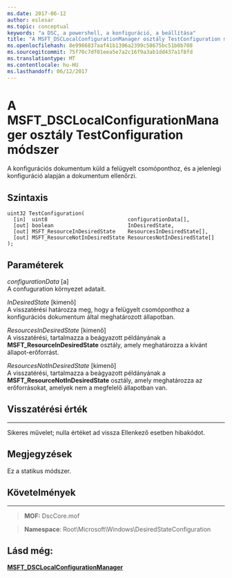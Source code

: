 ```yaml
---
ms.date: 2017-06-12
author: eslesar
ms.topic: conceptual
keywords: "a DSC, a powershell, a konfiguráció, a beállítása"
title: "A MSFT_DSCLocalConfigurationManager osztály TestConfiguration módszer"
ms.openlocfilehash: 8e9986837aaf41b1396a2399c58675bc51b0b708
ms.sourcegitcommit: 75f70c7df01eea5e7a2c16f9a3ab1dd437a1f8fd
ms.translationtype: MT
ms.contentlocale: hu-HU
ms.lasthandoff: 06/12/2017
---
```

# <a name="testconfiguration-method-of-the-msftdsclocalconfigurationmanager-class"></a>A MSFT_DSCLocalConfigurationManager osztály TestConfiguration módszer

A konfigurációs dokumentum küld a felügyelt csomóponthoz, és a jelenlegi konfiguráció alapján a dokumentum ellenőrzi.

<a name="syntax"></a>Szintaxis
------

```mof
uint32 TestConfiguration(
  [in]  uint8                          configurationData[],
  [out] boolean                        InDesiredState,
  [out] MSFT_ResourceInDesiredState    ResourcesInDesiredState[],
  [out] MSFT_ResourceNotInDesiredState ResourcesNotInDesiredState[]
);
```

<a name="parameters"></a>Paraméterek
----------

*configurationData* \[a\]  
A confuguration környezet adatait.

*InDesiredState* \[kimenő\]  
A visszatérési határozza meg, hogy a felügyelt csomóponthoz a konfigurációs dokumentum által meghatározott állapotban.

*ResourcesInDesiredState* \[kimenő\]  
A visszatérési, tartalmazza a beágyazott példányának a **MSFT_ResourceInDesiredState** osztály, amely meghatározza a kívánt állapot-erőforrást.

*ResourcesNotInDesiredState* \[kimenő\]  
A visszatérési, tartalmazza a beágyazott példányának a **MSFT_ResourceNotInDesiredState** osztály, amely meghatározza az erőforrásokat, amelyek nem a megfelelő állapotban van.

## <a name="return-value"></a>Visszatérési érték
------------

Sikeres művelet; nulla értéket ad vissza Ellenkező esetben hibakódot.

## <a name="remarks"></a>Megjegyzések

Ez a statikus módszer.

## <a name="requirements"></a>Követelmények
------------
>**MOF:** DscCore.mof

>**Namespace**: Root\Microsoft\Windows\DesiredStateConfiguration


## <a name="see-also"></a>Lásd még:


[**MSFT_DSCLocalConfigurationManager**](msft-dsclocalconfigurationmanager.md)


 

 



